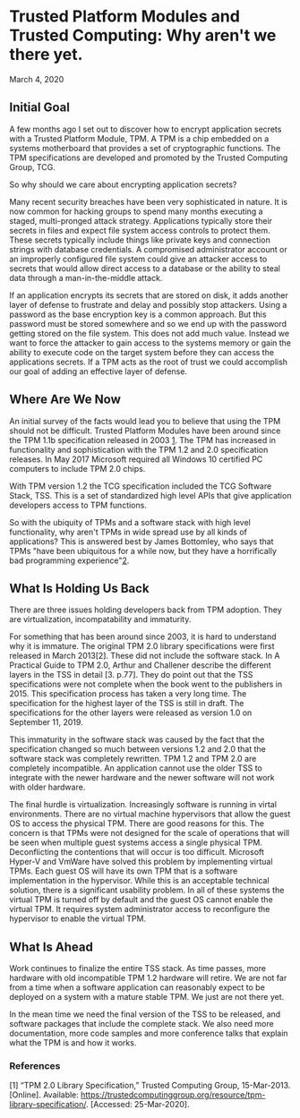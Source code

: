 # Trusted Platform Modules and Trusted Computing: Why aren't we there yet. #
March 4, 2020

## Initial Goal ##
A few months ago I set out to discover how to encrypt application secrets with a Trusted Platform Module, TPM.  A TPM is a chip embedded on a systems motherboard that provides a set of cryptographic functions.  The TPM specifications are developed and promoted by the Trusted Computing Group, TCG.

So why should we care about encrypting application secrets?  

Many recent security breaches have been very sophisticated in nature.  It is now common for hacking groups to spend many months executing a staged, multi-pronged attack strategy.  Applications typically store their secrets in files and expect file system access controls to protect them.  These secrets typically include things like private keys and connection strings with database credentials.  A compromised administrator account or an improperly configured file system could give an attacker access to secrets that would allow direct access to a database or the ability to steal data through a man-in-the-middle attack. 

If an application encrypts its secrets that are stored on disk, it adds another layer of defense to frustrate and delay and possibly stop attackers.  Using a password as the base encryption key is a common approach.  But this password must be stored somewhere and so we end up with the password getting stored on the file system.  This does not add much value.  Instead we want to force the attacker to gain access to the systems memory or gain the ability to execute code on the target system before they can access the applications secrets.  If a TPM acts as the root of trust we could accomplish our goal of adding an effective layer of defense.

## Where Are We Now ##
An initial survey of the facts would lead you to believe that using the TPM should not be difficult.  Trusted Platform Modules have been around since the TPM 1.1b specification released in 2003 [1](#References).  The TPM has increased in functionality and sophistication with the TPM 1.2 and 2.0 specification releases.  In May 2017 Microsoft required all Windows 10 certified PC computers to include TPM 2.0 chips.

With TPM version 1.2 the TCG specification included the TCG Software Stack, TSS.  This is a set of standardized high level APIs that give application developers access to TPM functions.

So with the ubiquity of TPMs and a software stack with high level functionality, why aren't TPMs in wide spread use by all kinds of applications?  This is answered best by James  Bottomley, who says that TPMs "have been ubiquitous for a while now, but they have a horrifically bad programming experience"[2](#References).  

## What Is Holding Us Back ##
There are three issues holding developers back from TPM adoption.  They are virtualization, incompatability and immaturity.  

For something that has been around since 2003, it is hard to understand why it is immature.  The original TPM 2.0 library specifications were first released in March 2013[2]. These did not include the software stack. In A Practical Guide to TPM 2.0, Arthur and Challener describe the different layers in the TSS in detail [3. p.77]. They do point out that the TSS specifications were not complete when the book went to the publishers in 2015. This specification process has taken a very long time. The specification for the highest layer of the TSS is still in draft. The specifications for the other layers were released as version 1.0 on September 11, 2019.

This immaturity in the software stack was caused by the fact that the specification changed so much between versions 1.2 and 2.0 that the software stack was completely rewritten.  TPM 1.2 and TPM 2.0 are completely incompatible.  An application cannot use the older TSS to integrate with the newer hardware and the newer software will not work with older hardware.  

The final hurdle is virtualization.  Increasingly software is running in virtal environments.  There are no virtual machine hypervisors that allow the guest OS to access the physical TPM.  There are good reasons for this.  The concern is that TPMs were not designed for the scale of operations that will be seen when multiple guest systems access a single physical TPM.  Deconflicting the contentions that will occur is too difficult.  Microsoft Hyper-V and VmWare have solved this problem by implementing virtual TPMs.  Each guest OS will have its own TPM that is a software implementation in the hypervisor.  While this is an acceptable technical solution, there is a significant usability problem.  In all of these systems the virtual TPM is turned off by default and the guest OS cannot enable the virtual TPM.  It requires system administrator access to reconfigure the hypervisor to enable the virtual TPM.

## What Is Ahead ##
Work continues to finalize the entire TSS stack.  As time passes, more hardware with old incompatible TPM 1.2 hardware will retire.  We are not far from a time when a software application can reasonably expect to be deployed on a system with a mature stable TPM.  We just are not there yet.

In the mean time we need the final version of the TSS to be released, and software packages that include the complete stack.  We also need more documentation, more code samples and more conference talks that explain what the TPM is and how it works.

### References ###
[1] “TPM 2.0 Library Specification,” Trusted Computing Group, 15-Mar-2013. [Online]. Available: https://trustedcomputinggroup.org/resource/tpm-library-specification/. [Accessed: 25-Mar-2020].